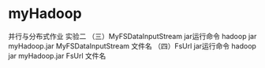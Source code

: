 # myHadoop
并行与分布式作业
实验二
（三）MyFSDataInputStream
jar运行命令
hadoop jar myHadoop.jar MyFSDataInputStream   文件名
（四）FsUrl
jar运行命令
hadoop jar myHadoop.jar FsUrl   文件名
